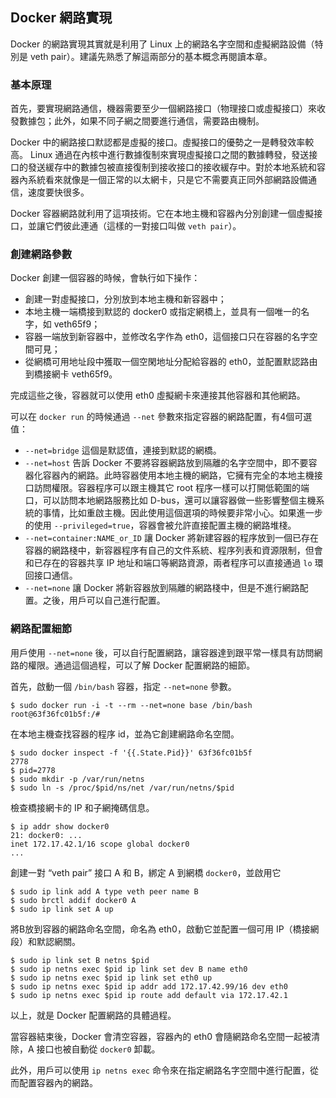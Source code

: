 ## Docker 網路實現

Docker 的網路實現其實就是利用了 Linux 上的網路名字空間和虛擬網路設備（特別是 veth pair）。建議先熟悉了解這兩部分的基本概念再閱讀本章。

### 基本原理
首先，要實現網路通信，機器需要至少一個網路接口（物理接口或虛擬接口）來收發數據包；此外，如果不同子網之間要進行通信，需要路由機制。

Docker 中的網路接口默認都是虛擬的接口。虛擬接口的優勢之一是轉發效率較高。
Linux 通過在內核中進行數據復制來實現虛擬接口之間的數據轉發，發送接口的發送緩存中的數據包被直接復制到接收接口的接收緩存中。對於本地系統和容器內系統看來就像是一個正常的以太網卡，只是它不需要真正同外部網路設備通信，速度要快很多。

Docker 容器網路就利用了這項技術。它在本地主機和容器內分別創建一個虛擬接口，並讓它們彼此連通（這樣的一對接口叫做 `veth pair`）。

### 創建網路參數
Docker 創建一個容器的時候，會執行如下操作：
* 創建一對虛擬接口，分別放到本地主機和新容器中；
* 本地主機一端橋接到默認的 docker0 或指定網橋上，並具有一個唯一的名字，如 veth65f9；
* 容器一端放到新容器中，並修改名字作為 eth0，這個接口只在容器的名字空間可見；
* 從網橋可用地址段中獲取一個空閑地址分配給容器的 eth0，並配置默認路由到橋接網卡 veth65f9。

完成這些之後，容器就可以使用 eth0 虛擬網卡來連接其他容器和其他網路。

可以在 `docker run` 的時候通過 `--net` 參數來指定容器的網路配置，有4個可選值：
* `--net=bridge` 這個是默認值，連接到默認的網橋。
* `--net=host` 告訴 Docker 不要將容器網路放到隔離的名字空間中，即不要容器化容器內的網路。此時容器使用本地主機的網路，它擁有完全的本地主機接口訪問權限。容器程序可以跟主機其它 root 程序一樣可以打開低範圍的端口，可以訪問本地網路服務比如 D-bus，還可以讓容器做一些影響整個主機系統的事情，比如重啟主機。因此使用這個選項的時候要非常小心。如果進一步的使用 `--privileged=true`，容器會被允許直接配置主機的網路堆棧。
* `--net=container:NAME_or_ID` 讓 Docker 將新建容器的程序放到一個已存在容器的網路棧中，新容器程序有自己的文件系統、程序列表和資源限制，但會和已存在的容器共享 IP 地址和端口等網路資源，兩者程序可以直接通過 `lo` 環回接口通信。
* `--net=none` 讓 Docker 將新容器放到隔離的網路棧中，但是不進行網路配置。之後，用戶可以自己進行配置。

### 網路配置細節
用戶使用 `--net=none` 後，可以自行配置網路，讓容器達到跟平常一樣具有訪問網路的權限。通過這個過程，可以了解 Docker 配置網路的細節。

首先，啟動一個 `/bin/bash` 容器，指定 `--net=none` 參數。
```
$ sudo docker run -i -t --rm --net=none base /bin/bash
root@63f36fc01b5f:/#
```
在本地主機查找容器的程序 id，並為它創建網路命名空間。
```
$ sudo docker inspect -f '{{.State.Pid}}' 63f36fc01b5f
2778
$ pid=2778
$ sudo mkdir -p /var/run/netns
$ sudo ln -s /proc/$pid/ns/net /var/run/netns/$pid
```
檢查橋接網卡的 IP 和子網掩碼信息。
```
$ ip addr show docker0
21: docker0: ...
inet 172.17.42.1/16 scope global docker0
...
```
創建一對 “veth pair” 接口 A 和 B，綁定 A 到網橋 `docker0`，並啟用它
```
$ sudo ip link add A type veth peer name B
$ sudo brctl addif docker0 A
$ sudo ip link set A up
```
將B放到容器的網路命名空間，命名為 eth0，啟動它並配置一個可用 IP（橋接網段）和默認網關。
```
$ sudo ip link set B netns $pid
$ sudo ip netns exec $pid ip link set dev B name eth0
$ sudo ip netns exec $pid ip link set eth0 up
$ sudo ip netns exec $pid ip addr add 172.17.42.99/16 dev eth0
$ sudo ip netns exec $pid ip route add default via 172.17.42.1
```
以上，就是 Docker 配置網路的具體過程。

當容器結束後，Docker 會清空容器，容器內的 eth0 會隨網路命名空間一起被清除，A 接口也被自動從 `docker0` 卸載。

此外，用戶可以使用 `ip netns exec` 命令來在指定網路名字空間中進行配置，從而配置容器內的網路。
